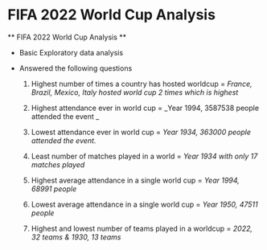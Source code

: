 # FIFA 2022 World Cup Analysis
** FIFA 2022 World Cup Analysis **

* Basic Exploratory data analysis
* Answered the following questions 

   1. Highest number of times a country has hosted worldcup
   =  _France, Brazil, Mexico, Italy hosted world cup 2 times which is highest_
   
   2. Highest attendance ever in world cup
   = _Year 1994, 3587538 people attended the event
   _
   3. Lowest attendance ever in world cup
   = _Year 1934, 363000 people attended the event._
   
   4. Least number of matches played in a world
   = _Year 1934 with only 17 matches played_
   
   5. Highest average attendance in a single world cup
   = _Year 1994, 68991 people_
   
   6. Lowest average attendance in a single world cup
   = _Year 1950, 47511 people_
   
   7. Highest and lowest number of teams played in a worldcup
   = _2022, 32 teams & 1930, 13 teams_
